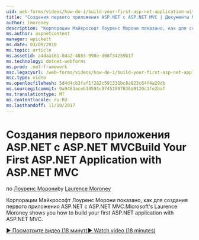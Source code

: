 ```yaml
---
uid: web-forms/videos/how-do-i/build-your-first-asp-net-application-with-asp-net-mvc
title: "Создания первого приложения ASP.NET с ASP.NET MVC | Документы Microsoft"
author: lmoroney
description: "Корпорации Майкрософт Лоуренс Морони показано, как для создания первого приложения ASP.NET с ASP.NET MVC."
ms.author: aspnetcontent
manager: wpickett
ms.date: 03/09/2010
ms.topic: article
ms.assetid: a4daa181-8da2-4883-998e-d08f34259b1f
ms.technology: dotnet-webforms
ms.prod: .net-framework
msc.legacyurl: /web-forms/videos/how-do-i/build-your-first-asp-net-application-with-asp-net-mvc
msc.type: video
ms.openlocfilehash: 5d4d4cb3faf1f282c591331bc8a823c64f4a29db
ms.sourcegitcommit: 9a9483aceb34591c97451997036a9120c3fe2baf
ms.translationtype: MT
ms.contentlocale: ru-RU
ms.lasthandoff: 11/10/2017
---
```

<a name="build-your-first-aspnet-application-with-aspnet-mvc"></a><span data-ttu-id="c5bde-103">Создания первого приложения ASP.NET с ASP.NET MVC</span><span class="sxs-lookup"><span data-stu-id="c5bde-103">Build Your First ASP.NET Application with ASP.NET MVC</span></span>
====================
<span data-ttu-id="c5bde-104">по [Лоуренс Морони](https://github.com/lmoroney)</span><span class="sxs-lookup"><span data-stu-id="c5bde-104">by [Laurence Moroney](https://github.com/lmoroney)</span></span>

<span data-ttu-id="c5bde-105">Корпорации Майкрософт Лоуренс Морони показано, как для создания первого приложения ASP.NET с ASP.NET MVC.</span><span class="sxs-lookup"><span data-stu-id="c5bde-105">Microsoft's Laurence Moroney shows you how to build your first ASP.NET application with ASP.NET MVC.</span></span>

[<span data-ttu-id="c5bde-106">&#9654; Посмотрите видео (18 минут)</span><span class="sxs-lookup"><span data-stu-id="c5bde-106">&#9654; Watch video (18 minutes)</span></span>](https://channel9.msdn.com/Blogs/ASP-NET-Site-Videos/build-your-first-asp-net-application-with-asp-net-mvc)
